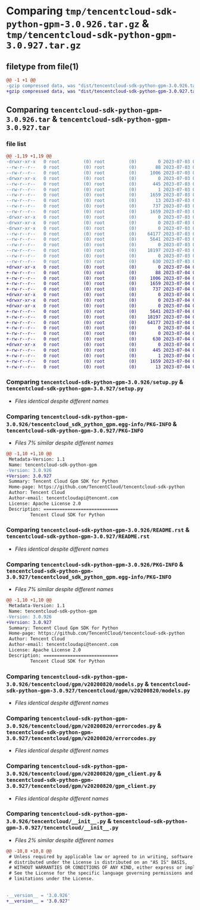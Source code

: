 # Comparing `tmp/tencentcloud-sdk-python-gpm-3.0.926.tar.gz` & `tmp/tencentcloud-sdk-python-gpm-3.0.927.tar.gz`

## filetype from file(1)

```diff
@@ -1 +1 @@
-gzip compressed data, was "dist/tencentcloud-sdk-python-gpm-3.0.926.tar", last modified: Mon Jul  3 00:27:25 2023, max compression
+gzip compressed data, was "dist/tencentcloud-sdk-python-gpm-3.0.927.tar", last modified: Tue Jul  4 00:22:39 2023, max compression
```

## Comparing `tencentcloud-sdk-python-gpm-3.0.926.tar` & `tencentcloud-sdk-python-gpm-3.0.927.tar`

### file list

```diff
@@ -1,19 +1,19 @@
-drwxr-xr-x   0 root         (0) root         (0)        0 2023-07-03 00:27:25.000000 tencentcloud-sdk-python-gpm-3.0.926/
--rw-r--r--   0 root         (0) root         (0)       88 2023-07-03 00:27:25.000000 tencentcloud-sdk-python-gpm-3.0.926/setup.cfg
--rw-r--r--   0 root         (0) root         (0)     1006 2023-07-03 00:27:25.000000 tencentcloud-sdk-python-gpm-3.0.926/setup.py
-drwxr-xr-x   0 root         (0) root         (0)        0 2023-07-03 00:27:25.000000 tencentcloud-sdk-python-gpm-3.0.926/tencentcloud_sdk_python_gpm.egg-info/
--rw-r--r--   0 root         (0) root         (0)      445 2023-07-03 00:27:25.000000 tencentcloud-sdk-python-gpm-3.0.926/tencentcloud_sdk_python_gpm.egg-info/SOURCES.txt
--rw-r--r--   0 root         (0) root         (0)        1 2023-07-03 00:27:25.000000 tencentcloud-sdk-python-gpm-3.0.926/tencentcloud_sdk_python_gpm.egg-info/dependency_links.txt
--rw-r--r--   0 root         (0) root         (0)     1659 2023-07-03 00:27:25.000000 tencentcloud-sdk-python-gpm-3.0.926/tencentcloud_sdk_python_gpm.egg-info/PKG-INFO
--rw-r--r--   0 root         (0) root         (0)       13 2023-07-03 00:27:25.000000 tencentcloud-sdk-python-gpm-3.0.926/tencentcloud_sdk_python_gpm.egg-info/top_level.txt
--rw-r--r--   0 root         (0) root         (0)      737 2023-07-03 00:27:25.000000 tencentcloud-sdk-python-gpm-3.0.926/README.rst
--rw-r--r--   0 root         (0) root         (0)     1659 2023-07-03 00:27:25.000000 tencentcloud-sdk-python-gpm-3.0.926/PKG-INFO
-drwxr-xr-x   0 root         (0) root         (0)        0 2023-07-03 00:27:25.000000 tencentcloud-sdk-python-gpm-3.0.926/tencentcloud/
-drwxr-xr-x   0 root         (0) root         (0)        0 2023-07-03 00:27:25.000000 tencentcloud-sdk-python-gpm-3.0.926/tencentcloud/gpm/
-drwxr-xr-x   0 root         (0) root         (0)        0 2023-07-03 00:27:25.000000 tencentcloud-sdk-python-gpm-3.0.926/tencentcloud/gpm/v20200820/
--rw-r--r--   0 root         (0) root         (0)    64177 2023-07-03 00:27:25.000000 tencentcloud-sdk-python-gpm-3.0.926/tencentcloud/gpm/v20200820/models.py
--rw-r--r--   0 root         (0) root         (0)     5641 2023-07-03 00:27:25.000000 tencentcloud-sdk-python-gpm-3.0.926/tencentcloud/gpm/v20200820/errorcodes.py
--rw-r--r--   0 root         (0) root         (0)        0 2023-07-03 00:27:25.000000 tencentcloud-sdk-python-gpm-3.0.926/tencentcloud/gpm/v20200820/__init__.py
--rw-r--r--   0 root         (0) root         (0)    18197 2023-07-03 00:27:25.000000 tencentcloud-sdk-python-gpm-3.0.926/tencentcloud/gpm/v20200820/gpm_client.py
--rw-r--r--   0 root         (0) root         (0)        0 2023-07-03 00:27:25.000000 tencentcloud-sdk-python-gpm-3.0.926/tencentcloud/gpm/__init__.py
--rw-r--r--   0 root         (0) root         (0)      630 2023-07-03 00:27:25.000000 tencentcloud-sdk-python-gpm-3.0.926/tencentcloud/__init__.py
+drwxr-xr-x   0 root         (0) root         (0)        0 2023-07-04 00:22:39.000000 tencentcloud-sdk-python-gpm-3.0.927/
+-rw-r--r--   0 root         (0) root         (0)       88 2023-07-04 00:22:39.000000 tencentcloud-sdk-python-gpm-3.0.927/setup.cfg
+-rw-r--r--   0 root         (0) root         (0)     1006 2023-07-04 00:22:39.000000 tencentcloud-sdk-python-gpm-3.0.927/setup.py
+-rw-r--r--   0 root         (0) root         (0)     1659 2023-07-04 00:22:39.000000 tencentcloud-sdk-python-gpm-3.0.927/PKG-INFO
+-rw-r--r--   0 root         (0) root         (0)      737 2023-07-04 00:22:39.000000 tencentcloud-sdk-python-gpm-3.0.927/README.rst
+drwxr-xr-x   0 root         (0) root         (0)        0 2023-07-04 00:22:39.000000 tencentcloud-sdk-python-gpm-3.0.927/tencentcloud/
+drwxr-xr-x   0 root         (0) root         (0)        0 2023-07-04 00:22:39.000000 tencentcloud-sdk-python-gpm-3.0.927/tencentcloud/gpm/
+drwxr-xr-x   0 root         (0) root         (0)        0 2023-07-04 00:22:39.000000 tencentcloud-sdk-python-gpm-3.0.927/tencentcloud/gpm/v20200820/
+-rw-r--r--   0 root         (0) root         (0)     5641 2023-07-04 00:22:39.000000 tencentcloud-sdk-python-gpm-3.0.927/tencentcloud/gpm/v20200820/errorcodes.py
+-rw-r--r--   0 root         (0) root         (0)    18197 2023-07-04 00:22:39.000000 tencentcloud-sdk-python-gpm-3.0.927/tencentcloud/gpm/v20200820/gpm_client.py
+-rw-r--r--   0 root         (0) root         (0)    64177 2023-07-04 00:22:39.000000 tencentcloud-sdk-python-gpm-3.0.927/tencentcloud/gpm/v20200820/models.py
+-rw-r--r--   0 root         (0) root         (0)        0 2023-07-04 00:22:39.000000 tencentcloud-sdk-python-gpm-3.0.927/tencentcloud/gpm/v20200820/__init__.py
+-rw-r--r--   0 root         (0) root         (0)        0 2023-07-04 00:22:39.000000 tencentcloud-sdk-python-gpm-3.0.927/tencentcloud/gpm/__init__.py
+-rw-r--r--   0 root         (0) root         (0)      630 2023-07-04 00:22:39.000000 tencentcloud-sdk-python-gpm-3.0.927/tencentcloud/__init__.py
+drwxr-xr-x   0 root         (0) root         (0)        0 2023-07-04 00:22:39.000000 tencentcloud-sdk-python-gpm-3.0.927/tencentcloud_sdk_python_gpm.egg-info/
+-rw-r--r--   0 root         (0) root         (0)      445 2023-07-04 00:22:39.000000 tencentcloud-sdk-python-gpm-3.0.927/tencentcloud_sdk_python_gpm.egg-info/SOURCES.txt
+-rw-r--r--   0 root         (0) root         (0)        1 2023-07-04 00:22:39.000000 tencentcloud-sdk-python-gpm-3.0.927/tencentcloud_sdk_python_gpm.egg-info/dependency_links.txt
+-rw-r--r--   0 root         (0) root         (0)     1659 2023-07-04 00:22:39.000000 tencentcloud-sdk-python-gpm-3.0.927/tencentcloud_sdk_python_gpm.egg-info/PKG-INFO
+-rw-r--r--   0 root         (0) root         (0)       13 2023-07-04 00:22:39.000000 tencentcloud-sdk-python-gpm-3.0.927/tencentcloud_sdk_python_gpm.egg-info/top_level.txt
```

### Comparing `tencentcloud-sdk-python-gpm-3.0.926/setup.py` & `tencentcloud-sdk-python-gpm-3.0.927/setup.py`

 * *Files identical despite different names*

### Comparing `tencentcloud-sdk-python-gpm-3.0.926/tencentcloud_sdk_python_gpm.egg-info/PKG-INFO` & `tencentcloud-sdk-python-gpm-3.0.927/PKG-INFO`

 * *Files 7% similar despite different names*

```diff
@@ -1,10 +1,10 @@
 Metadata-Version: 1.1
 Name: tencentcloud-sdk-python-gpm
-Version: 3.0.926
+Version: 3.0.927
 Summary: Tencent Cloud Gpm SDK for Python
 Home-page: https://github.com/TencentCloud/tencentcloud-sdk-python
 Author: Tencent Cloud
 Author-email: tencentcloudapi@tencent.com
 License: Apache License 2.0
 Description: ============================
         Tencent Cloud SDK for Python
```

### Comparing `tencentcloud-sdk-python-gpm-3.0.926/README.rst` & `tencentcloud-sdk-python-gpm-3.0.927/README.rst`

 * *Files identical despite different names*

### Comparing `tencentcloud-sdk-python-gpm-3.0.926/PKG-INFO` & `tencentcloud-sdk-python-gpm-3.0.927/tencentcloud_sdk_python_gpm.egg-info/PKG-INFO`

 * *Files 7% similar despite different names*

```diff
@@ -1,10 +1,10 @@
 Metadata-Version: 1.1
 Name: tencentcloud-sdk-python-gpm
-Version: 3.0.926
+Version: 3.0.927
 Summary: Tencent Cloud Gpm SDK for Python
 Home-page: https://github.com/TencentCloud/tencentcloud-sdk-python
 Author: Tencent Cloud
 Author-email: tencentcloudapi@tencent.com
 License: Apache License 2.0
 Description: ============================
         Tencent Cloud SDK for Python
```

### Comparing `tencentcloud-sdk-python-gpm-3.0.926/tencentcloud/gpm/v20200820/models.py` & `tencentcloud-sdk-python-gpm-3.0.927/tencentcloud/gpm/v20200820/models.py`

 * *Files identical despite different names*

### Comparing `tencentcloud-sdk-python-gpm-3.0.926/tencentcloud/gpm/v20200820/errorcodes.py` & `tencentcloud-sdk-python-gpm-3.0.927/tencentcloud/gpm/v20200820/errorcodes.py`

 * *Files identical despite different names*

### Comparing `tencentcloud-sdk-python-gpm-3.0.926/tencentcloud/gpm/v20200820/gpm_client.py` & `tencentcloud-sdk-python-gpm-3.0.927/tencentcloud/gpm/v20200820/gpm_client.py`

 * *Files identical despite different names*

### Comparing `tencentcloud-sdk-python-gpm-3.0.926/tencentcloud/__init__.py` & `tencentcloud-sdk-python-gpm-3.0.927/tencentcloud/__init__.py`

 * *Files 2% similar despite different names*

```diff
@@ -10,8 +10,8 @@
 # Unless required by applicable law or agreed to in writing, software
 # distributed under the License is distributed on an "AS IS" BASIS,
 # WITHOUT WARRANTIES OR CONDITIONS OF ANY KIND, either express or implied.
 # See the License for the specific language governing permissions and
 # limitations under the License.
 
 
-__version__ = '3.0.926'
+__version__ = '3.0.927'
```


